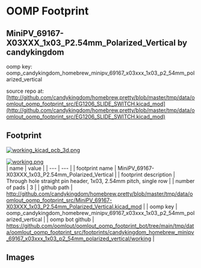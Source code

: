 # OOMP Footprint  
## MiniPV_69167-X03XXX_1x03_P2.54mm_Polarized_Vertical  by candykingdom  
  
oomp key: oomp_candykingdom_homebrew_minipv_69167_x03xxx_1x03_p2_54mm_polarized_vertical  
  
source repo at: [http://github.com/candykingdom/homebrew.pretty/blob/master/tmp/data/oomlout_oomp_footprint_src/‎EG1206‎_SLIDE_SWITCH.kicad_mod](http://github.com/candykingdom/homebrew.pretty/blob/master/tmp/data/oomlout_oomp_footprint_src/‎EG1206‎_SLIDE_SWITCH.kicad_mod)  
## Footprint  
  
[![working_kicad_pcb_3d.png](working_kicad_pcb_3d_600.png)](working_kicad_pcb_3d.png)  
  
[![working.png](working_600.png)](working.png)  
| name | value | 
| --- | --- | 
| footprint name | MiniPV_69167-X03XXX_1x03_P2.54mm_Polarized_Vertical | 
| footprint description | Through hole straight pin header, 1x03, 2.54mm pitch, single row | 
| number of pads | 3 | 
| github path | http://github.com/candykingdom/homebrew.pretty/blob/master/tmp/data/oomlout_oomp_footprint_src/MiniPV_69167-X03XXX_1x03_P2.54mm_Polarized_Vertical.kicad_mod | 
| oomp key | oomp_candykingdom_homebrew_minipv_69167_x03xxx_1x03_p2_54mm_polarized_vertical | 
| oomp bot github | https://github.com/oomlout/oomlout_oomp_footprint_bot/tree/main/tmp/data/oomlout_oomp_footprint_src/footprints/candykingdom_homebrew_minipv_69167_x03xxx_1x03_p2_54mm_polarized_vertical/working | 
## Images  
